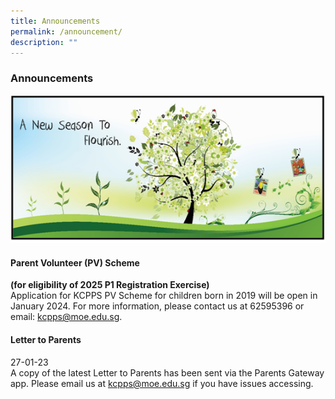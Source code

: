 ```yaml
---
title: Announcements
permalink: /announcement/
description: ""
---
```

### Announcements

![](/images/A%20new%20season%20to%20flourish%20banner.png)

#### Parent Volunteer (PV) Scheme
**(for eligibility of 2025 P1 Registration Exercise)**
<br>Application for KCPPS PV Scheme for children born in 2019 will be open in January 2024. For more information, please contact us at 62595396 or email: kcpps@moe.edu.sg.

#### Letter to Parents		 
27-01-23<br>
A copy of the latest Letter to Parents has been sent via the Parents Gateway app. Please email us at [kcpps@moe.edu.sg](mailto:kcpps@moe.edu.sg) if you have issues accessing.